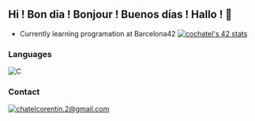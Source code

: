 ## Hi ! Bon dia ! Bonjour ! Buenos días ! Hallo ! 👋

- Currently learning programation at Barcelona42
[![cochatel's 42 stats](https://badge.mediaplus.ma/kettlebells/cochatel?UM6P=off)](https://github.com/oakoudad/badge42)

### Languages
![C](https://img.shields.io/badge/C-00599C?style=for-the-badge&logo=c&logoColor=white)

### Contact
[![chatelcorentin.2@gmail.com](https://img.shields.io/badge/Email-D14836?style=for-the-badge&logo=gmail&logoColor=white)](mailto:monemail@example.com)

